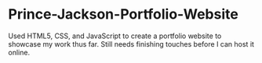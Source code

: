 # Prince-Jackson-Portfolio-Website
Used HTML5, CSS, and JavaScript to create a portfolio website to showcase my work thus far.  Still needs finishing touches before I can host it online.
